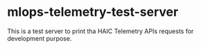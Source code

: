 # mlops-telemetry-test-server

This is a test server to print tha HAIC Telemetry APIs requests for development purpose.
